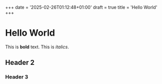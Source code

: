 +++
date = '2025-02-26T01:12:48+01:00'
draft = true
title = 'Hello World'
+++

# Hello World

This is **bold** text.
This is _italics_.

## Header 2

### Header 3
